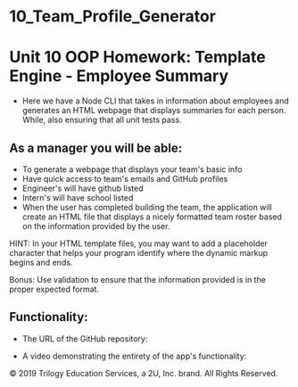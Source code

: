 # 10_Team_Profile_Generator
# Unit 10 OOP Homework: Template Engine - Employee Summary

* Here we have a Node CLI that takes in information about employees and generates an HTML webpage that displays summaries for each person. While, also ensuring that all unit tests pass.

## As a manager you will be able: 
* To generate a webpage that displays your team's basic info
* Have quick access to team's emails and GitHub profiles
* Engineer's will have github listed 
* Intern's will have school listed 
* When the user has completed building the team, the application will create an HTML file that displays a nicely formatted team roster based on the information provided by the user.



HINT:
In your HTML template files, you may want to add a placeholder character that helps your program identify where the dynamic markup begins and ends.

Bonus:
Use validation to ensure that the information provided is in the proper expected format.


## Functionality: 
* The URL of the GitHub repository: 

* A video demonstrating the entirety of the app's functionality: 





© 2019 Trilogy Education Services, a 2U, Inc. brand. All Rights Reserved.